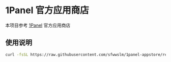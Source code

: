# 1Panel 官方应用商店

本项目参考 [1Panel](https://github.com/1Panel-dev/appstore) 官方应用商店

## 使用说明

```sh
curl -fsSL https://raw.githubusercontent.com/sfwwslm/1panel-appstore/refs/heads/main/install.sh | sudo sh
```
